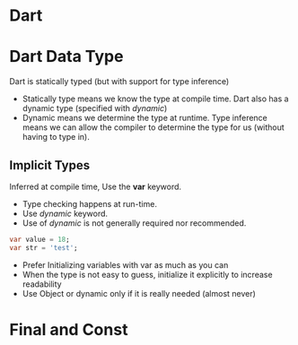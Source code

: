 # Dart

# Dart Data Type
Dart is statically typed (but with support for type inference)
- Statically type means we know the type at compile time.
Dart also has a dynamic type (specified with *dynamic*)
- Dynamic means we determine the type at runtime.
Type inference means we can allow the compiler to determine the type for us (without having to type in).

## Implicit Types
Inferred at compile time, Use the **var** keyword.
- Type checking happens at run-time.
- Use *dynamic* keyword.
- Use of *dynamic* is not generally required nor recommended.
```dart
var value = 18;
var str = 'test';
```

-   Prefer Initializing variables with var as much as you can
-   When the type is not easy to guess, initialize it explicitly to increase readability    
-   Use Object or dynamic only if it is really needed (almost never)

# Final and Const


